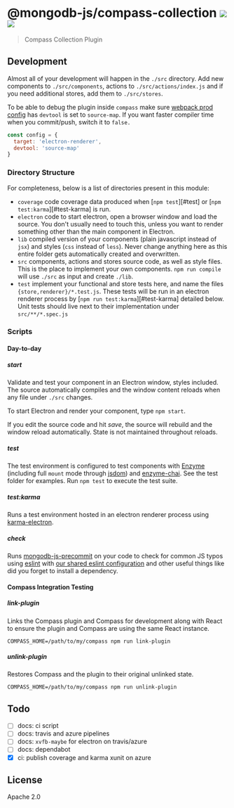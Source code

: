 # @mongodb-js/compass-collection [![][travis_img]][travis_url] [![][azure_img]][azure_url]

> Compass Collection Plugin

## Development

Almost all of your development will happen in the `./src` directory. Add new components
to `./src/components`, actions to `./src/actions/index.js` and if you need additional
stores, add them to `./src/stores`.

To be able to debug the plugin inside `compass` make sure [webpack prod config](./config/webpack.prod.config.js) has `devtool` is set to `source-map`.
If you want faster compiler time when you commit/push, switch it to `false.`

```js
const config = {
  target: 'electron-renderer',
  devtool: 'source-map'
}
```

### Directory Structure

For completeness, below is a list of directories present in this module:

- `coverage` code coverage data produced when [`npm test`][#test] or [`npm test:karma`][#test-karma] is run.
- `electron` code to start electron, open a browser window and load the source.
  You don't usually need to touch this, unless you want to render something other
  than the main component in Electron.
- `lib` compiled version of your components (plain javascript instead of `jsx`) and
  styles (`css` instead of `less`). Never change anything here as this entire folder
  gets automatically created and overwritten.
- `src` components, actions and stores source code, as well as style files. This is the
  place to implement your own components. `npm run compile` will use `./src` as input
  and create `./lib`.
- `test` implement your functional and store tests here, and name the files `{store,renderer}/*.test.js`. 
  These tests will be run in an electron renderer process by [`npm run test:karma`][#test-karma] detailed below. 
  Unit tests should live next to their implementation under `src/**/*.spec.js`

### Scripts

#### Day-to-day

##### start

Validate and test your component in an Electron window, styles included. The source automatically
compiles and the window content reloads when any file under `./src` changes.

To start Electron and render your component, type `npm start`.

If you edit the source code and hit _save_, the source will rebuild and the window reload
automatically. State is not maintained throughout reloads.

##### test

The test environment is configured to test components with [Enzyme][enzyme]
(including full `mount` mode through [jsdom][jsdom]) and [enzyme-chai][enzyme-chai].
See the test folder for examples. Run `npm test` to execute the test suite.

##### test:karma

Runs a test environment hosted in an electron renderer process using [karma-electron][karma-electron].

##### check

Runs [mongodb-js-precommit][mongodb-js-precommit] on your code to check for common JS typos using
[eslint][eslint] with [our shared eslint configuration][eslint-config-mongodb-js] and other useful 
things like did you forget to install a dependency.

#### Compass Integration Testing

##### link-plugin 

Links the Compass plugin and Compass for development along with React to ensure the plugin and Compass are using the same React instance.

```shell
COMPASS_HOME=/path/to/my/compass npm run link-plugin
```

##### unlink-plugin

Restores Compass and the plugin to their original unlinked state. 

```shell
COMPASS_HOME=/path/to/my/compass npm run unlink-plugin
```

## Todo

- [ ] docs: ci script
- [ ] docs: travis and azure pipelines
- [ ] docs: `xvfb-maybe` for electron on travis/azure
- [ ] docs: dependabot
- [x] ci: publish coverage and karma xunit on azure

## License

Apache 2.0

[travis_img]: https://travis-ci.org/mongodb-js/compass-collection.svg?branch=master
[travis_url]: https://travis-ci.org/mongodb-js/compass-collection
[azure_img]: https://dev.azure.com/team-compass/team-compass/_apis/build/status/mongodb-js.compass-collection?branchName=master
[azure_url]: https://dev.azure.com/team-compass/team-compass/_build/latest?definitionId=1&branchName=master
[react-storybook]: https://github.com/kadirahq/react-storybook
[enzyme]: http://airbnb.io/enzyme/
[enzyme-chai]: https://github.com/producthunt/chai-enzyme
[eslint]:https://eslint.org/
[eslint-config-mongodb-js]: https://github.com/mongodb-js/eslint-config
[jsdom]: https://github.com/tmpvar/jsdom
[karma]: https://karma-runner.github.io/latest/index.html
[karma-electron]: https://github.com/twolfson/karma-electron
[mongodb-js-precommit]: https://github.com/mongodb-js/precommit
